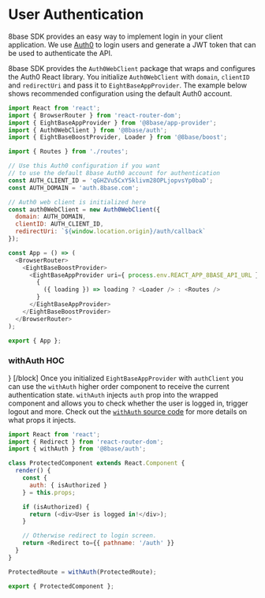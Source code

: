 # User Authentication

8base SDK provides an easy way to implement login in your client application. We use [Auth0](https://www.auth0.com) to login users and generate a JWT token that can be used to authenticate the API.

8base SDK provides the `Auth0WebClient` package that wraps and configures the Auth0 React library. You initialize `Auth0WebClient` with `domain`, `clientID` and `redirectUri` and pass it to `EightBaseAppProvider`. The example below shows recommended configuration using the default Auth0 account.

```javascript
import React from 'react';
import { BrowserRouter } from 'react-router-dom';
import { EightBaseAppProvider } from '@8base/app-provider';
import { Auth0WebClient } from '@8base/auth';
import { EightBaseBoostProvider, Loader } from '@8base/boost';

import { Routes } from './routes';

// Use this Auth0 configuration if you want
// to use the default 8base Auth0 account for authentication
const AUTH_CLIENT_ID = 'qGHZVu5CxY5klivm28OPLjopvsYp0baD';
const AUTH_DOMAIN = 'auth.8base.com';

// Auth0 web client is initialized here
const auth0WebClient = new Auth0WebClient({
  domain: AUTH_DOMAIN,
  clientID: AUTH_CLIENT_ID,
  redirectUri: `${window.location.origin}/auth/callback`
});

const App = () => (
  <BrowserRouter>
    <EightBaseBoostProvider>
      <EightBaseAppProvider uri={ process.env.REACT_APP_8BASE_API_URL } authClient={ auth0WebClient }>
        {
          ({ loading }) => loading ? <Loader /> : <Routes />
        }
      </EightBaseAppProvider>
    </EightBaseBoostProvider>
  </BrowserRouter>
);

export { App };
```

### withAuth HOC
}
[/block]
Once you initialized `EightBaseAppProvider` with `authClient` you can use the `withAuth` higher order component to receive the current authentication state. `withAuth` injects `auth` prop into the wrapped component and allows you to check whether the user is logged in, trigger logout and more. Check out the [`withAuth` source code](https://github.com/8base/sdk/blob/master/packages/auth/src/withAuth.js) for more details on what props it injects.

```javascript
import React from 'react';
import { Redirect } from 'react-router-dom';
import { withAuth } from '@8base/auth';

class ProtectedComponent extends React.Component {
  render() {
    const {
      auth: { isAuthorized }
    } = this.props;

    if (isAuthorized) {
      return (<div>User is logged in!</div>);
    }

    // Otherwise redirect to login screen.
    return <Redirect to={{ pathname: '/auth' }}
  }
}

ProtectedRoute = withAuth(ProtectedRoute);

export { ProtectedComponent };
```
